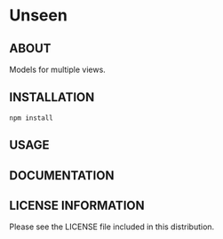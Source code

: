 # Unseen

## ABOUT

Models for multiple views.

## INSTALLATION

    npm install

## USAGE

## DOCUMENTATION

## LICENSE INFORMATION
 
Please see the LICENSE file included in this distribution.
